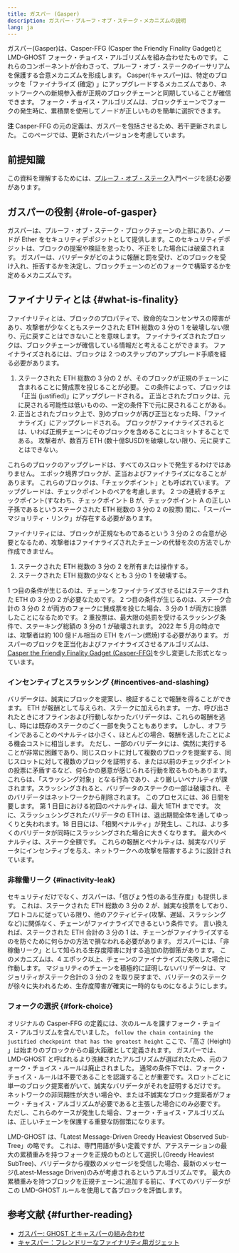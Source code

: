 ```yaml
---
title: ガスパー (Gasper)
description: ガスパー・プルーフ・オブ・ステーク・メカニズムの説明
lang: ja
---
```


ガスパー(Gasper)は、Casper-FFG (Casper the Friendly Finality Gadget)と LMD-GHOST フォーク・チョイス・アルゴリズムを組み合わせたものです。 これらのコンポーネントが合わさって、プルーフ・オブ・ステークのイーサリアムを保護する合意メカニズムを形成します。 Casper(キャスパー)は、特定のブロックを「ファイナライズ (確定) 」にアップグレードするメカニズムであり、ネットワークへの新規参入者が正規のブロックチェーンと同期していることが確信できます。 フォーク・チョイス・アルゴリズムは、ブロックチェーンでフォークの発生時に、累積票を使用してノードが正しいものを簡単に選択できます。

**注** Casper-FFG の元の定義は、ガスパーを包括させるため、若干更新されました。 このページでは、更新されたバージョンを考慮しています。

## 前提知識

この資料を理解するためには、[プルーフ・オブ・ステーク](/developers/docs/consensus-mechanisms/pos/)入門ページを読む必要があります。

## ガスパーの役割 \{#role-of-gasper}

ガスパーは、プルーフ・オブ・ステーク・ブロックチェーンの上部にあり、ノードが Ether をセキュリティデポジットとして提供します。このセキュリティデポジットは、ブロックの提案や検証を怠ったり、不正をした場合には破棄されます。 ガスパーは、バリデータがどのように報酬と罰を受け、どのブロックを受け入れ、拒否するかを決定し、ブロックチェーンのどのフォークで構築するかを定めるメカニズムです。

## ファイナリティとは \{#what-is-finality}

ファイナリティとは、ブロックのプロパティで、致命的なコンセンサスの障害があり、攻撃者が少なくともステークされた ETH 総数の 3 分の 1 を破壊しない限り、元に戻すことはできないことを意味します。 ファイナライズされたブロックは、ブロックチェーンが確信している情報だと考えることができます。 ファイナライズされるには、ブロックは 2 つのステップのアップブレード手順を経る必要があります。

1. ステークされた ETH 総数の 3 分の 2 が、そのブロックが正規のチェーンに含まれることに賛成票を投じることが必要。 この条件によって、ブロックは「正当 (justified)」にアップグレードされる。 正当とされたブロックは、元に戻される可能性は低いものの、一定の条件下で元に戻されることがある。
2. 正当とされたブロック上で、別のブロックが再び正当となった時、「ファイナライズ」にアップグレードされる。 ブロックがファイナライズされるとは、いわば正規チェーンにそのブロックを含めることにコミットすることである。 攻撃者が、数百万 ETH (数十億$USD)を破壊しない限り、元に戻すことはできない。

これらのブロックのアップグレードは、すべてのスロットで発生するわけではありません。 エポック境界ブロックが、正当およびファイナライズになることがあります。 これらのブロックは、「チェックポイント」とも呼ばれています。 アップグレードは、チェックポイントのペアを考慮します。 2 つの連続するチェックポイント(すなわち、チェックポイント B が、チェックポイント A の正しい子孫であるというステークされた ETH 総数の 3 分の 2 の投票) 間に、「スーパーマジョリティ・リンク」が存在する必要があります。

ファイナリティには、ブロックが正規なものであるという 3 分の 2 の合意が必要となるため、攻撃者はファイナライズされたチェーンの代替を次の方法でしか作成できません。

1. ステークされた ETH 総数の 3 分の 2 を所有または操作する。
2. ステークされた ETH 総数の少なくとも 3 分の 1 を破壊する。

1 つ目の条件が生じるのは、チェーンをファイナライズさせるにはステークされた ETH の 3 分の 2 が必要なためです。 2 つ目の条件が生じるのは、ステーク合計の 3 分の 2 が両方のフォークに賛成票を投じた場合、3 分の 1 が両方に投票したことになるためです。 2 重投票は、最大限の処罰を受けるスラッシング条件で、ステーキング総額の 3 分の 1 が破壊されます。 2022 年 5 月の時点では、攻撃者は約 100 億ドル相当の ETH をバーン(燃焼)する必要があります。 ガスパーのブロックを正当化およびファイナライズさせるアルゴリズムは、[Casper the Friendly Finality Gadget (Casper-FFG)](https://arxiv.org/pdf/1710.09437.pdf)を少し変更した形式となっています。

### インセンティブとスラッシング \{#incentives-and-slashing}

バリデータは、誠実にブロックを提案し、検証することで報酬を得ることができます。 ETH が報酬として与えられ、ステークに加えられます。 一方、呼び出されたときにオフラインおよび行動しなかったバリデータは、これらの報酬を逃し、時には既存のステークのごく一部を失うこともあります。 しかし、オフラインであることのペナルティは小さく、ほとんどの場合、報酬を逃したことによる機会コストに相当します。 ただし、一部のバリデータには、偶然に実行することが非常に困難であり、同じスロットに対して複数のブロックを提案する、同じスロットに対して複数のブロックを証明する、または以前のチェックポイントの投票に矛盾するなど、何らかの悪意が感じられる行動を取るものもあります。 これらは、「スラッシング対象」となる行為であり、より厳しいペナルティが課されます。スラッシングされると、バリデータのステークの一部は破壊され、そのバリデータはネットワークから削除されます。 このプロセスには、36 日間を要します。 第 1 日目における初回のペナルティは、最大 1ETH までです。 次に、スラッシュシングされたバリデータの ETH は、退出期間全体を通してゆっくりと失われます。18 日目には、「相関ペナルティ」が発生し、これは、より多くのバリデータが同時にスラッシングされた場合に大きくなります。 最大のペナルティは、ステーク全額です。 これらの報酬とペナルティは、誠実なバリデータにインセンティブを与え、ネットワークへの攻撃を阻害するように設計されています。

### 非稼働リーク \{#inactivity-leak}

セキュリティだけでなく、ガスパーは、「信ぴょう性のある生存度」も提供します。 これは、ステークされた ETH 総数の 3 分の 2 が、誠実な投票をしており、プロトコルに従っている限り、他のアクティビティ(攻撃、遅延、スラッシングなど)に関係なく、チェーンがファイナライズできるという条件です。 言い換えれば、ステークされた ETH 合計の 3 分の 1 は、チェーンがファイナライズするのを防ぐために何らかの方法で損なわれる必要があります。 ガスパーには、「非稼働リーク」として知られる生存度障害に対する追加の防御策があります。 このメカニズムは、4 エポック以上、チェーンのファイナライズに失敗した場合に作動します。 マジョリティのチェーンを積極的に証明しないバリデータは、マジョリティがステーク合計の 3 分の 2 を取り戻すまで、バリデータのステークが徐々に失われるため、生存度障害が確実に一時的なものになるようにします。

### フォークの選択 \{#fork-choice}

オリジナルの Casper-FFG の定義には、次のルールを課すフォーク・チョイス・アルゴリズムを含んでいました。 `follow the chain containing the justified checkpoint that has the greatest height` ここで、「高さ (Height) 」は始まりのブロックからの最大距離として定義されます。 ガスパーでは、LMD-GHOST と呼ばれるより洗練されたアルゴリズムが選ばれたため、元のフォーク・チョイス・ルールは廃止されました。 通常の条件下では、フォーク・チョイス・ルールは不要であることを認識することが重要です。スロットごとに単一のブロック提案者がいて、誠実なバリデータがそれを証明するだけです。 ネットワークの非同期性が大きい場合や、または不誠実なブロック提案者がフォーク・チョイス・アルゴリズムが必要であると主張した場合にのみ必要です。 ただし、これらのケースが発生した場合、フォーク・チョイス・アルゴリズムは、正しいチェーンを保護する重要な防御策になります。

LMD-GHOST は、「Latest Message-Driven Greedy Heaviest Observed Sub-Tree」の略です。 これは、専門用語が多い定義ですが、アテステーションの最大の累積重みを持つフォークを正規のものとして選択し(Greedy Heaviest SubTree)、バリデータから複数のメッセージを受信した場合、最新のメッセージ(Latest-Message Driven)のみが考慮されるというアルゴリズムです。 最大の累積重みを持つブロックを正規チェーンに追加する前に、すべてのバリデータがこの LMD-GHOST ルールを使用して各ブロックを評価します。

## 参考文献 \{#further-reading}

- [ガスパー: GHOST とキャスパーの組み合わせ](https://arxiv.org/pdf/2003.03052.pdf)
- [キャスパー：フレンドリーなファイナリティ用ガジェット](https://arxiv.org/pdf/1710.09437.pdf)

